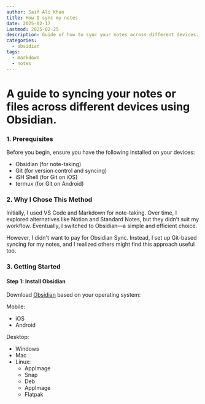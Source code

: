 ```yaml
---
author: Saif Ali Khan
title: How I sync my notes
date: 2025-02-17
Lastmod: 2025-02-25
description: Guide of how to sync your notes across different devices.
categories:
  - obsidian
tags:
  - markdown
  - notes
---
```


# A guide to syncing your notes or files across different devices using Obsidian.

<!--more-->
### 1. Prerequisites
Before you begin, ensure you have the following installed on your devices:
- Obsidian (for note-taking)
- Git (for version control and syncing)
- iSH Shell (for Git on iOS) 
- termux (for Git on Android)

### 2. Why I Chose This Method
Initially, I used VS Code and Markdown for note-taking. Over time, I explored alternatives like Notion and Standard Notes, but they didn’t suit my workflow. Eventually, I switched to Obsidian—a simple and efficient choice.

However, I didn't want to pay for Obsidian Sync. Instead, I set up Git-based syncing for my notes, and I realized others might find this approach useful too.

### 3. Getting Started
#### Step 1: Install Obsidian
Download [Obsidian](https://obsidian.md/download) based on your operating system:

Mobile:
- iOS 
- Android 
  
Desktop:
- Windows 
- Mac 
- Linux:
  - AppImage
  - Snap
  - Deb
  - AppImage
  - Flatpak